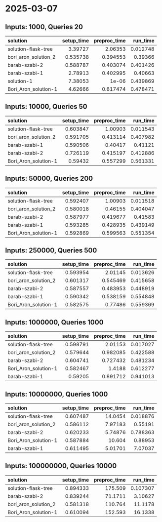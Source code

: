 # 2025-03-07

## Inputs: 1000, Queries 20

| solution             |   setup_time |   preproc_time |   run_time |
|:---------------------|-------------:|---------------:|-----------:|
| solution-flask-tree  |     3.39727  |       2.06353  |   0.012748 |
| bori_aron_solution_2 |     0.535738 |       0.394553 |   0.39366  |
| barab-szabi-2        |     0.588787 |       0.403074 |   0.401426 |
| barab-szabi-1        |     2.78913  |       0.402995 |   0.40663  |
| solution-1           |     7.38053  |       1e-06    |   0.439869 |
| Bori_Aron_solution-1 |     4.62666  |       0.617474 |   0.478471 |

## Inputs: 10000, Queries 50

| solution             |   setup_time |   preproc_time |   run_time |
|:---------------------|-------------:|---------------:|-----------:|
| solution-flask-tree  |     0.603847 |       1.00903  |   0.011543 |
| bori_aron_solution_2 |     0.591705 |       0.413114 |   0.407982 |
| barab-szabi-1        |     0.590506 |       0.40417  |   0.41121  |
| barab-szabi-2        |     0.726119 |       0.415197 |   0.412886 |
| Bori_Aron_solution-1 |     0.59432  |       0.557299 |   0.561331 |

## Inputs: 50000, Queries 200

| solution             |   setup_time |   preproc_time |   run_time |
|:---------------------|-------------:|---------------:|-----------:|
| solution-flask-tree  |     0.592407 |       1.00903  |   0.011518 |
| bori_aron_solution_2 |     0.580018 |       0.46155  |   0.404047 |
| barab-szabi-2        |     0.587977 |       0.419677 |   0.41583  |
| barab-szabi-1        |     0.593285 |       0.428935 |   0.439149 |
| Bori_Aron_solution-1 |     0.592869 |       0.599563 |   0.551354 |

## Inputs: 250000, Queries 500

| solution             |   setup_time |   preproc_time |   run_time |
|:---------------------|-------------:|---------------:|-----------:|
| solution-flask-tree  |     0.593954 |       2.01145  |   0.013626 |
| bori_aron_solution_2 |     0.601317 |       0.545469 |   0.415658 |
| barab-szabi-2        |     0.587557 |       0.483953 |   0.448919 |
| barab-szabi-1        |     0.590342 |       0.538159 |   0.554848 |
| Bori_Aron_solution-1 |     0.582575 |       0.77486  |   0.559369 |

## Inputs: 1000000, Queries 1000

| solution             |   setup_time |   preproc_time |   run_time |
|:---------------------|-------------:|---------------:|-----------:|
| solution-flask-tree  |     0.598791 |       2.01153  |   0.017027 |
| bori_aron_solution_2 |     0.579644 |       0.982085 |   0.422588 |
| barab-szabi-2        |     0.604741 |       0.727432 |   0.481234 |
| Bori_Aron_solution-1 |     0.582467 |       1.4188   |   0.612277 |
| barab-szabi-1        |     0.59205  |       0.891712 |   0.941013 |

## Inputs: 10000000, Queries 1000

| solution             |   setup_time |   preproc_time |   run_time |
|:---------------------|-------------:|---------------:|-----------:|
| solution-flask-tree  |     0.607487 |       14.0454  |   0.018876 |
| bori_aron_solution_2 |     0.586112 |        7.97183 |   0.55191  |
| barab-szabi-2        |     0.620233 |        5.74876 |   0.788363 |
| Bori_Aron_solution-1 |     0.587884 |       10.604   |   0.88953  |
| barab-szabi-1        |     0.611495 |        5.01701 |   7.07037  |

## Inputs: 100000000, Queries 10000

| solution             |   setup_time |   preproc_time |   run_time |
|:---------------------|-------------:|---------------:|-----------:|
| solution-flask-tree  |     0.894333 |       175.509  |   0.107307 |
| barab-szabi-2        |     0.839244 |        71.1711 |   3.10627  |
| bori_aron_solution_2 |     0.581318 |       110.764  |  11.1178   |
| Bori_Aron_solution-1 |     0.610094 |       152.593  |  16.1338   |
